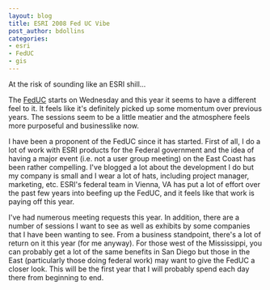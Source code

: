```yaml
---
layout: blog
title: ESRI 2008 Fed UC Vibe
post_author: bdollins
categories:
- esri
- FedUC
- gis
---
```


At the risk of sounding like an ESRI shill...

The <a href="http://www.esri.com/events/feduc/index.html">FedUC</a> starts on Wednesday and this year it seems to have a different feel to it. It feels like it's definitely picked up some momentum over previous years. The sessions seem to be a little meatier and the atmosphere feels more purposeful and businesslike now.

I have been a proponent of the FedUC since it has started. First of all, I do a lot of work with ESRI products for the Federal government and the idea of having a major event (i.e. not a user group meeting) on the East Coast has been rather compelling. I've blogged a lot about the development I do but my company is small and I wear a lot of hats, including project manager, marketing, etc. ESRI's federal team in Vienna, VA has put a lot of effort over the past few years into beefing up the FedUC, and it feels like that work is paying off this year.

I've had numerous meeting requests this year. In addition, there are a number of sessions I want to see as well as exhibits by some companies that I have been wanting to see. From a business standpoint, there's a lot of return on it this year (for me anyway). For those west of the Mississippi, you can probably get a lot of the same benefits in San Diego but those in the East (particularly those doing federal work) may want to give the FedUC a closer look. This will be the first year that I will probably spend each day there from beginning to end.